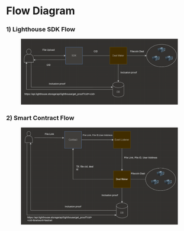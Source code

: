 # Flow Diagram

### 1) Lighthouse SDK Flow



<figure><img src="../.gitbook/assets/Screenshot 2023-07-20 153056.png" alt=""><figcaption></figcaption></figure>

### 2) Smart Contract Flow

<figure><img src="../.gitbook/assets/Screenshot 2023-07-20 153345.png" alt=""><figcaption></figcaption></figure>



